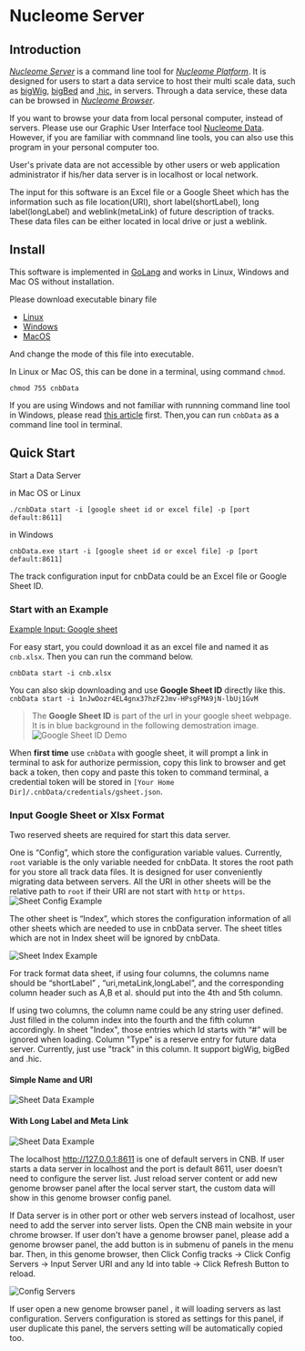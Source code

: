 # Nucleome Server 

## Introduction

[*Nucleome Server*](http://v.nucleome.org/data/server) is a command line tool for [*Nucleome Platform*](http://v.nucleome.org/home). It is designed for users to start a data service to host their multi scale data, such as  [bigWig](https://genome.ucsc.edu/goldenpath/help/bigWig.html), [bigBed](https://genome.ucsc.edu/goldenpath/help/bigBed.html) and [.hic](https://github.com/aidenlab/Juicebox/blob/master/HiC_format_v8.docx), in servers. Through a data service, these data can be browsed in [*Nucleome Browser*](https://vis.nucleome.org). 

If you want to browse your data from local personal computer, instead of servers. Please use our Graphic User Interface tool [Nucleome Data](https://github.com/nimezhu/ndata). However, if you are familiar with commnand line tools, you can also use this program in your personal computer too.

User's private data are not accessible by other users or web application administrator if his/her data server is in localhost or local network.

The input for this software is an Excel file or a Google Sheet which has the information such as file location(URI), short label(shortLabel), long label(longLabel) and weblink(metaLink) of future description of tracks. These data files can be either located in local drive or just a weblink.


## Install
This software is implemented in [GoLang](https://golang.org/) and works in Linux, Windows and Mac OS without installation. 

Please download executable binary file

- [Linux](https://vis.nucleome.org/static/dist/current/linux/cnbData)
- [Windows](https://vis.nucleome.org/static/dist/current/win64/cnbData.exe)
- [MacOS](https://vis.nucleome.org/static/dist/current/mac/cnbData)

And change the mode of this file into executable.

In Linux or Mac OS, this can be done in a terminal, using command `chmod`.

```shell
chmod 755 cnbData
```

If you are using Windows and not familiar with runnning command line tool in Windows, please read [this article](https://www.computerhope.com/issues/chusedos.htm) first. Then,you can run `cnbData` as a command line tool in terminal.




## Quick Start 

Start a Data Server

in Mac OS or Linux
```shell
./cnbData start -i [google sheet id or excel file] -p [port default:8611]
```
in Windows 
```shell
cnbData.exe start -i [google sheet id or excel file] -p [port default:8611]
```

The track configuration input for cnbData could be an Excel file or Google Sheet ID.

### Start with an Example
[Example Input: Google sheet](https://docs.google.com/spreadsheets/d/1nJwOozr4EL4gnx37hzF2Jmv-HPsgFMA9jN-lbUj1GvM/edit#gid=1744383077)

For easy start, you could download it as an excel file and named it as `cnb.xlsx`.
Then you can run the command below.

`cnbData start -i cnb.xlsx`

You can also skip downloading and use **Google Sheet ID** directly like this.
`cnbData start -i 1nJwOozr4EL4gnx37hzF2Jmv-HPsgFMA9jN-lbUj1GvM`

> The **Google Sheet ID** is part of the url in your google sheet webpage. It is in blue background in the following demostration image.
> ![Google Sheet ID Demo](https://nbrowser.github.io/image/google_sheet_id_demo.png)

When **first time** use `cnbData` with google sheet, it will prompt a link in terminal to ask for authorize permission, copy this link to browser and get back a token, then copy and paste this token to command terminal, a credential token will be stored in `[Your Home Dir]/.cnbData/credentials/gsheet.json`. 


### Input Google Sheet or Xlsx Format

Two reserved sheets are required for start this data server.  

One is “Config”,  which store the configuration variable values. Currently, `root` variable is the only variable needed for cnbData. It stores the root path for you store all track data files. It is designed for user conveniently migrating data between servers. All the URI in other sheets will be the relative path to `root` if their URI are not start with `http` or `https`.
![Sheet Config Example](https://nbrowser.github.io/image/sheetConfig.png)

The other sheet is “Index”, which stores the configuration information of all other sheets which are needed to use in cnbData server. The sheet titles which are not in Index sheet will be ignored by cnbData.

![Sheet Index Example](https://nbrowser.github.io/image/sheetIndex.png)

For track format data sheet, if using four columns, the columns name should be “shortLabel” , “uri,metaLink,longLabel”, and the corresponding column header such as A,B et al. should put into the 4th and 5th column.


 
If using two columns, the column name could be any string user defined. Just filled in the column index into the fourth and the fifth column accordingly. In sheet "Index", those entries which Id starts with “#” will be ignored when loading.
Column "Type" is a reserve entry for future data server. Currently, just use "track" in this column. It support bigWig, bigBed and .hic.
#### Simple Name and URI
![Sheet Data Example](https://nbrowser.github.io/image/sheetSimpleData.png)

#### With Long Label and Meta Link
![Sheet Data Example](https://nbrowser.github.io/image/sheetData4.png)


The localhost http://127.0.0.1:8611 is one of default servers in CNB. If user starts a data server in localhost and the port is default 8611, user doesn’t need to configure the server list. Just reload server content or add new genome browser panel after the local server start, the custom data will show in this genome browser config panel.


If Data server is in other port or other web servers instead of localhost, user need to add the server into server lists. Open the CNB main website in your chrome browser. If user don't have a genome browser panel, please add a genome browser panel, the add button is in submenu of panels in the menu bar. Then, in this genome browser, then Click Config tracks → Click Config Servers → Input Server URI and any Id into table → Click Refresh Button to reload.


![Config Servers](https://nbrowser.github.io/image/configServers.png)

If user open a new genome browser panel , it will loading servers as last configuration. Servers configuration is stored as settings for this panel, if user duplicate this panel, the servers setting will be automatically copied too.
